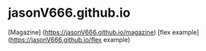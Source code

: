 # jasonV666.github.io
[Magazine] (https://jasonV666.github.io/magazine)
[flex example] (https://jasonV666.github.io/flex example)
